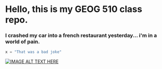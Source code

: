 # Hello, this is my GEOG 510 class repo. #

### I crashed my car into a french restaurant yesterday... i'm in a world of __pain.__ ###

```python
x = "That was a bad joke"
```

[![IMAGE ALT TEXT HERE](https://external-content.duckduckgo.com/iu/?u=https%3A%2F%2Ftse2.mm.bing.net%2Fth%3Fid%3DOIP.ysCX4VgLhEbGUs1J20iQvQHaFj%26pid%3DApi&f=1&ipt=dcd374982bbd45dcd8abad43d808260cd6812b04c1afda7a7bd302246eedf80f&ipo=images)](https://www.youtube.com/watch?v=uAcYlKyUgAo&ab_channel=MrWildNature)
